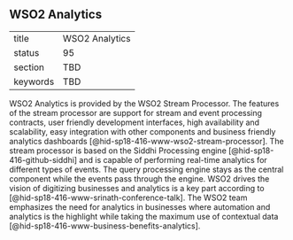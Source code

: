 ## WSO2 Analytics


|          |                |
| -------- | -------------- |
| title    | WSO2 Analytics |
| status   | 95             |
| section  | TBD            |
| keywords | TBD            |




WSO2 Analytics is provided by the WSO2 Stream Processor. The features of
the stream processor are support for stream and event processing
contracts, user friendly development interfaces, high availability and
scalability, easy integration with other components and business
friendly analytics dashboards [@hid-sp18-416-www-wso2-stream-processor].
The stream processor is based on the Siddhi Processing
engine [@hid-sp18-416-github-siddhi] and is capable of performing
real-time analytics for different types of events. The query processing
engine stays as the central component while the events pass through the
engine. WSO2 drives the vision of digitizing businesses and analytics is
a key part according to [@hid-sp18-416-www-srinath-conference-talk]. The
WSO2 team emphasizes the need for analytics in businesses where
automation and analytics is the highlight while taking the maximum use
of contextual data [@hid-sp18-416-www-business-benefits-analytics].
